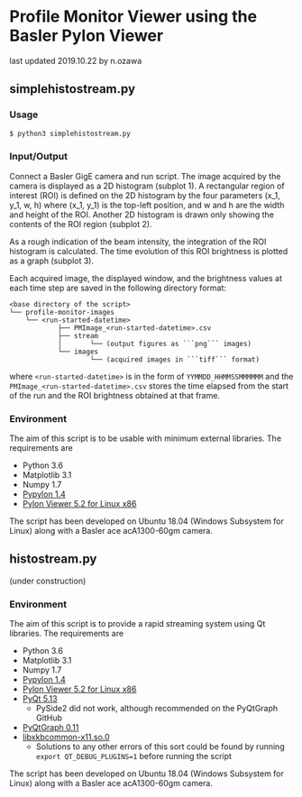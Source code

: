 # Profile Monitor Viewer using the Basler Pylon Viewer

last updated 2019.10.22 by n.ozawa

## simplehistostream.py

### Usage

```bash
$ python3 simplehistostream.py
```

### Input/Output

Connect a Basler GigE camera and run script. The image acquired by the camera is displayed as a 2D histogram (subplot 1). A rectangular region of interest (ROI) is defined on the 2D histogram by the four parameters (x_1, y_1, w, h) where (x_1, y_1) is the top-left position, and w and h are the width and height of the ROI. Another 2D histogram is drawn only showing the contents of the ROI region (subplot 2). 

As a rough indication of the beam intensity, the integration of the ROI histogram is calculated. The time evolution of this ROI brightness is plotted as a graph (subplot 3).

Each acquired image, the displayed window, and the brightness values at each time step are saved in the following directory format:

    <base directory of the script>
    └── profile-monitor-images
        └── <run-started-datetime>
                ├── PMImage_<run-started-datetime>.csv
                ├── stream
                │       └── (output figures as ```png``` images)
                └── images
                        └── (acquired images in ```tiff``` format)

where ```<run-started-datetime>``` is in the form of ```YYMMDD_HHMMSSMMMMMM``` and the ```PMImage_<run-started-datetime>.csv``` stores the time elapsed from the start of the run and the ROI brightness obtained at that frame.

### Environment

The aim of this script is to be usable with minimum external libraries. The requirements are

* Python 3.6
* Matplotlib 3.1
* Numpy 1.7
* [Pypylon 1.4](https://github.com/basler/pypylon)
* [Pylon Viewer 5.2 for Linux x86](https://www.baslerweb.com/jp/sales-support/downloads/software-downloads/pylon-5-2-0-linux-x86-64-bit/)

The script has been developed on Ubuntu 18.04 (Windows Subsystem for Linux) along with a Basler ace acA1300-60gm camera.

## histostream.py

(under construction)

### Environment

The aim of this script is to provide a rapid streaming system using Qt libraries. The requirements are

* Python 3.6
* Matplotlib 3.1
* Numpy 1.7
* [Pypylon 1.4](https://github.com/basler/pypylon)
* [Pylon Viewer 5.2 for Linux x86](https://www.baslerweb.com/jp/sales-support/downloads/software-downloads/pylon-5-2-0-linux-x86-64-bit/)
* [PyQt 5.13](https://pypi.org/project/PyQt5/)
    * PySide2 did not work, although recommended on the PyQtGraph GitHub
* [PyQtGraph 0.11](https://github.com/pyqtgraph/pyqtgraph)
* [libxkbcommon-x11.so.0](https://stackoverflow.com/questions/57503682/matplotlib-qt-wsl-ubuntu-qt5/57503683#57503683)
    * Solutions to any other errors of this sort could be found by running ```export QT_DEBUG_PLUGINS=1``` before running the script

The script has been developed on Ubuntu 18.04 (Windows Subsystem for Linux) along with a Basler ace acA1300-60gm camera.
